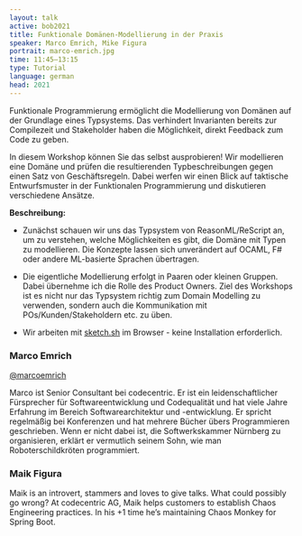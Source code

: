```yaml
---
layout: talk
active: bob2021
title: Funktionale Domänen-Modellierung in der Praxis
speaker: Marco Emrich, Mike Figura
portrait: marco-emrich.jpg
time: 11:45–13:15
type: Tutorial
language: german
head: 2021
---
```


Funktionale Programmierung ermöglicht die Modellierung von Domänen auf
der Grundlage eines Typsystems. Das verhindert Invarianten bereits zur
Compilezeit und Stakeholder haben die Möglichkeit, direkt Feedback zum
Code zu geben.

In diesem Workshop können Sie das selbst ausprobieren! Wir modellieren
eine Domäne und prüfen die resultierenden Typbeschreibungen gegen
einen Satz von Geschäftsregeln. Dabei werfen wir einen Blick auf
taktische Entwurfsmuster in der Funktionalen Programmierung und
diskutieren verschiedene Ansätze.

**Beschreibung:**

* Zunächst schauen wir uns das Typsystem von ReasonML/ReScript an, um
  zu verstehen, welche Möglichkeiten es gibt, die Domäne mit Typen zu
  modellieren. Die Konzepte lassen sich unverändert auf OCAML, F# oder
  andere ML-basierte Sprachen übertragen.

* Die eigentliche Modellierung erfolgt in Paaren oder kleinen
  Gruppen. Dabei übernehme ich die Rolle des Product Owners. Ziel des
  Workshops ist es nicht nur das Typsystem richtig zum Domain
  Modelling zu verwenden, sondern auch die Kommunikation mit
  POs/Kunden/Stakeholdern etc. zu üben.

* Wir arbeiten mit [sketch.sh](https://sketch.sh/) im Browser - keine Installation erforderlich.



### Marco Emrich

[@marcoemrich](http://twitter.com/marcoemrich)

Marco ist Senior Consultant bei codecentric. Er ist ein
leidenschaftlicher Fürsprecher für Softwareentwicklung und
Codequalität und hat viele Jahre Erfahrung im Bereich
Softwarearchitektur und -entwicklung. Er spricht regelmäßig bei
Konferenzen und hat mehrere Bücher übers Programmieren
geschrieben. Wenn er nicht dabei ist, die Softwerkskammer Nürnberg zu
organisieren, erklärt er vermutlich seinem Sohn, wie man
Roboterschildkröten programmiert.

### Maik Figura

Maik is an introvert, stammers and loves to give talks. What could
possibly go wrong? At codecentric AG, Maik helps customers to
establish Chaos Engineering practices. In his +1 time he’s maintaining
Chaos Monkey for Spring Boot.
